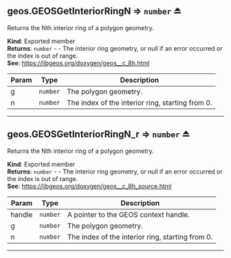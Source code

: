 <a name="exp_module_geos--geos.GEOSGetInteriorRingN"></a>

## geos.GEOSGetInteriorRingN ⇒ <code>number</code> ⏏
Returns the Nth interior ring of a polygon geometry.

**Kind**: Exported member  
**Returns**: <code>number</code> - - The interior ring geometry, or null if an error occurred or the index is out of range.  
**See**: https://libgeos.org/doxygen/geos__c_8h.html  

| Param | Type | Description |
| --- | --- | --- |
| g | <code>number</code> | The polygon geometry. |
| n | <code>number</code> | The index of the interior ring, starting from 0. |


---
<a name="exp_module_geos--geos.GEOSGetInteriorRingN_r"></a>

## geos.GEOSGetInteriorRingN\_r ⇒ <code>number</code> ⏏
Returns the Nth interior ring of a polygon geometry.

**Kind**: Exported member  
**Returns**: <code>number</code> - - The interior ring geometry, or null if an error occurred or the index is out of range.  
**See**: https://libgeos.org/doxygen/geos__c_8h_source.html  

| Param | Type | Description |
| --- | --- | --- |
| handle | <code>number</code> | A pointer to the GEOS context handle. |
| g | <code>number</code> | The polygon geometry. |
| n | <code>number</code> | The index of the interior ring, starting from 0. |


---
